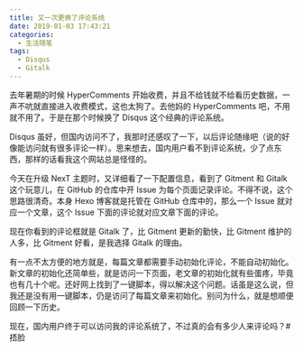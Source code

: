 ```yaml
---
title: 又一次更换了评论系统
date: 2019-01-03 17:43:21
categories:
  - 生活随笔
tags:
  - Disqus
  - Gitalk
---
```


去年暑期的时候 HyperComments 开始收费，并且不给钱就不给看历史数据，一声不吭就直接进入收费模式，这也太狗了。去他妈的 HyperComments 吧，不用就不用了。于是在那个时候换了 Disqus 这个经典的评论系统。

Disqus 虽好，但国内访问不了，我那时还感叹了一下，以后评论随缘吧（说的好像能访问就有很多评论一样）。思来想去，国内用户看不到评论系统，少了点东西，那样的话看我这个网站总是怪怪的。

今天在升级 NexT 主题时，又详细看了一下配置信息，看到了 Gitment 和 Gitalk 这个玩意儿，在 GitHub 的仓库中开 Issue 为每个页面记录评论。不得不说，这个思路很清奇。本身 Hexo 博客就是托管在 GitHub 仓库中的，那么一个 Issue 就对应一个文章，这个 Issue 下面的评论就对应文章下面的评论。

现在你看到的评论框就是 Gitalk 了，比 Gitment 更新的勤快，比 Gitment 维护的人多，比 Gitment 好看，是我选择 Gitalk 的理由。

有一点不太方便的地方就是，每篇文章都需要手动初始化评论，不能自动初始化。新文章的初始化还简单些，就是访问一下页面，老文章的初始化就有些蛋疼，毕竟也有几十个呢。还好网上找到了一键脚本，得以解决这个问题。话虽是这么说，但我还是没有用一键脚本，仍是访问了每篇文章来初始化。别问为什么，就是想顺便回顾一下历史。

现在，国内用户终于可以访问我的评论系统了，不过真的会有多少人来评论吗？#捂脸
